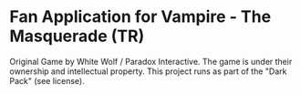 # Fan Application for Vampire - The Masquerade (TR)
Original Game by White Wolf / Paradox Interactive. The game is under their ownership and intellectual property. This project runs as part of the "Dark Pack" (see license).